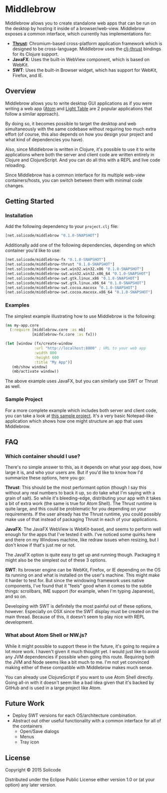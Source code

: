 Middlebrow
==========

Middlebrow allows you to create standalone web apps that can be run on the desktop by hosting it inside of a browser/web-view. Middlebrow exposes a common interface, which currently has implementations for:

-	**[Thrust](https://github.com/breach/thrust)**: Chromium-based cross-platform application framework which is designed to be cross-language. Middlebrow uses the [clj-thrust](https://github.com/solicode/clj-thrust) bindings for its Clojure support.
-	**JavaFX**: Uses the built-in WebView component, which is based on WebKit.
-	**SWT**: Uses the built-in Browser widget, which has support for WebKit, Firefox, and IE.

Overview
--------

Middlebrow allows you to write desktop GUI applications as if you were writing a web app ([Atom](https://github.com/atom/atom) and [Light Table](https://github.com/LightTable/LightTable) are 2 popular applications that follow a similar approach).

By doing so, it becomes possible to target the desktop and web simultaneously with the same codebase without requiring too much extra effort (of course, this also depends on how you design your project and what kind of dependencies you have).

Also, since Middlebrow is written in Clojure, it's possible to use it to write applications where both the server and client code are written entirely in Clojure and ClojureScript. And you can do all this with a REPL and live code reloading.

Since Middlebrow has a common interface for its multiple web-view containers/hosts, you can switch between them with minimal code changes.

Getting Started
---------------

### Installation

Add the following dependency to your `project.clj` file:

```clojure
[net.solicode/middlebrow "0.1.0-SNAPSHOT"]
```

Additionally add one of the following dependencies, depending on which container you'd like to use:

```clojure
[net.solicode/middlebrow-fx "0.1.0-SNAPSHOT"]
[net.solicode/middlebrow-thrust "0.1.0-SNAPSHOT"]
[net.solicode/middlebrow-swt.win32.win32.x86 "0.1.0-SNAPSHOT"]
[net.solicode/middlebrow-swt.win32.win32.x86_64 "0.1.0-SNAPSHOT"]
[net.solicode/middlebrow-swt.gtk.linux.x86 "0.1.0-SNAPSHOT"]
[net.solicode/middlebrow-swt.gtk.linux.x86_64 "0.1.0-SNAPSHOT"]
[net.solicode/middlebrow-swt.cocoa.macosx "0.1.0-SNAPSHOT"]
[net.solicode/middlebrow-swt.cocoa.macosx.x86_64 "0.1.0-SNAPSHOT"]
```

### Examples

The simplest example illustrating how to use Middlebrow is the following:

```clojure
(ns my-app.core
  (:require [middlebrow.core :as mb]
            [middlebrow-fx.core :as fx]))

(let [window (fx/create-window
			 :url "http://localhost:8000" ; URL to your web app
			 :width 800
			 :height 600
			 :title "My App")]
   (mb/show window)
   (mb/activate window))
```

The above example uses JavaFX, but you can similarly use SWT or Thrust as well.

### Sample Project

For a more complete example which includes both server and client code, you can take a look at [this sample project](https://github.com/solicode/middlebrow-example-notepad). It's a very basic Notepad-like application which shows how one might structure an app that uses Middlebrow.

FAQ
---

### Which container should I use?

There's no simple answer to this, as it depends on what your app does, how large it is, and who your users are. But if you'd like to know how I'd summarize these options, here you go:

**Thrust**: This should be the most performant option (though I say this without any real numbers to back it up, so do take what I'm saying with a grain of salt). So while it's bleeding-edge, distributing your app with it takes a bit of extra work (the same is true for Atom Shell). The Thrust runtime is quite large, and this could be problematic for you depending on your requirements. If the user already has the Thrust runtime, you could possibly make use of that instead of packaging Thrust in each of your applications.

**JavaFX**: The JavaFX WebView is WebKit-based, and seems to perform well enough for the apps that I've tested it with. I've noticed some quirks here and there on my Windows machine, like redraw issues when resizing, but I don't know if that's just me or not.

The JavaFX option is quite easy to get up and running though. Packaging it might also be the simplest out of these 3 options.

**SWT**: Its browser engine can be WebKit, Firefox, or IE depending on the OS its running on and what is installed on the user's machine. This might make it harder to test for. But since the windowing framework uses native components, I've found that it "feels" good when it comes to the subtle things: scrollbars, IME support (for example, when I'm typing Japanese), and so on.

Developing with SWT is definitely the most painful out of these options, however. Especially on OSX since the SWT display must be created on the main thread. Because of this, it doesn't seem to play nice with REPL development.

### What about Atom Shell or NW.js?

While it might possible to support these in the future, it's going to require a lot more work. I haven't given it much thought yet. I would just like to avoid any JVM dependencies if possible when going this route. Requiring both the JVM and Node seems like a bit much to me. I'm not yet convinced making either of these compatible with Middlebrow makes much sense.

You can already use ClojureScript if you want to use Atom Shell directly. Going all-in with it doesn't seem like a bad idea given that it's backed by GitHub and is used in a large project like Atom.

Future Work
-----------

-	Deploy SWT versions for each OS/architecture combination.
-	Abstract out other useful functionality with a common interface for all of the containers
	-	Open/Save dialogs
	-	Menus
	-	Tray icon

License
-------

Copyright © 2015 Solicode

Distributed under the Eclipse Public License either version 1.0 or (at your option) any later version.

